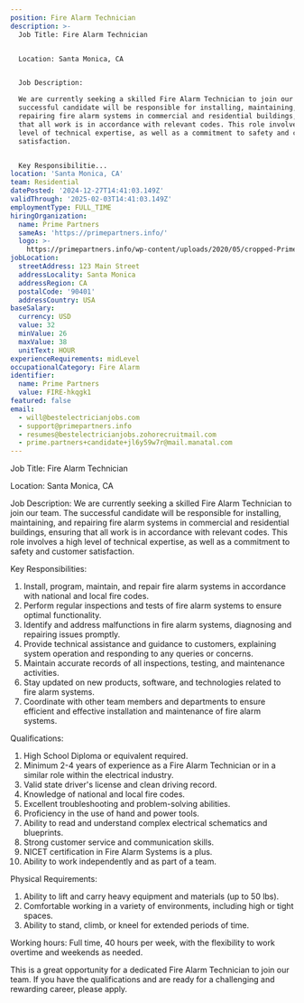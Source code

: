 ```yaml
---
position: Fire Alarm Technician
description: >-
  Job Title: Fire Alarm Technician


  Location: Santa Monica, CA


  Job Description:

  We are currently seeking a skilled Fire Alarm Technician to join our team. The
  successful candidate will be responsible for installing, maintaining, and
  repairing fire alarm systems in commercial and residential buildings, ensuring
  that all work is in accordance with relevant codes. This role involves a high
  level of technical expertise, as well as a commitment to safety and customer
  satisfaction.


  Key Responsibilitie...
location: 'Santa Monica, CA'
team: Residential
datePosted: '2024-12-27T14:41:03.149Z'
validThrough: '2025-02-03T14:41:03.149Z'
employmentType: FULL_TIME
hiringOrganization:
  name: Prime Partners
  sameAs: 'https://primepartners.info/'
  logo: >-
    https://primepartners.info/wp-content/uploads/2020/05/cropped-Prime-Partners-Logo-NO-BG-1-1.png
jobLocation:
  streetAddress: 123 Main Street
  addressLocality: Santa Monica
  addressRegion: CA
  postalCode: '90401'
  addressCountry: USA
baseSalary:
  currency: USD
  value: 32
  minValue: 26
  maxValue: 38
  unitText: HOUR
experienceRequirements: midLevel
occupationalCategory: Fire Alarm
identifier:
  name: Prime Partners
  value: FIRE-hkqgk1
featured: false
email:
  - will@bestelectricianjobs.com
  - support@primepartners.info
  - resumes@bestelectricianjobs.zohorecruitmail.com
  - prime.partners+candidate+jl6y59w7r@mail.manatal.com
---
```




Job Title: Fire Alarm Technician

Location: Santa Monica, CA

Job Description:
We are currently seeking a skilled Fire Alarm Technician to join our team. The successful candidate will be responsible for installing, maintaining, and repairing fire alarm systems in commercial and residential buildings, ensuring that all work is in accordance with relevant codes. This role involves a high level of technical expertise, as well as a commitment to safety and customer satisfaction.

Key Responsibilities:

1. Install, program, maintain, and repair fire alarm systems in accordance with national and local fire codes.
2. Perform regular inspections and tests of fire alarm systems to ensure optimal functionality.
3. Identify and address malfunctions in fire alarm systems, diagnosing and repairing issues promptly.
4. Provide technical assistance and guidance to customers, explaining system operation and responding to any queries or concerns.
5. Maintain accurate records of all inspections, testing, and maintenance activities.
6. Stay updated on new products, software, and technologies related to fire alarm systems.
7. Coordinate with other team members and departments to ensure efficient and effective installation and maintenance of fire alarm systems.

Qualifications:

1. High School Diploma or equivalent required.
2. Minimum 2-4 years of experience as a Fire Alarm Technician or in a similar role within the electrical industry.
3. Valid state driver's license and clean driving record.
4. Knowledge of national and local fire codes.
5. Excellent troubleshooting and problem-solving abilities.
6. Proficiency in the use of hand and power tools.
7. Ability to read and understand complex electrical schematics and blueprints.
8. Strong customer service and communication skills.
9. NICET certification in Fire Alarm Systems is a plus.
10. Ability to work independently and as part of a team.

Physical Requirements:

1. Ability to lift and carry heavy equipment and materials (up to 50 lbs).
2. Comfortable working in a variety of environments, including high or tight spaces.
3. Ability to stand, climb, or kneel for extended periods of time.

Working hours: Full time, 40 hours per week, with the flexibility to work overtime and weekends as needed.

This is a great opportunity for a dedicated Fire Alarm Technician to join our team. If you have the qualifications and are ready for a challenging and rewarding career, please apply.

